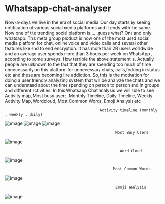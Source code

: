 # Whatsapp-chat-analyser

Now-a-days we live in the era of social media. Our day starts by 
seeing notification of various social media platforms and it ends with the same. 
Now one of the trending social platform is……guess what? One and only 
whatsapp. This meta group product is now one of the most used social media 
platform for chat, online voice and video calls and several other features like 
end to end encryption. It has more than 2B users worldwide and an average 
user spends more than 3 hours per week on WhatsApp , according to some 
surveys. How terrible the above statement is. Actually people are unknown to 
the fact that they are spending too much of time unnecessarily on this 
platform for unnecessary chats, calls,feaking in status etc and these are 
becoming like addiction. So, this is the motivation for doing a user friendly 
analyzing system that will be analyze the chats and we can understand about 
the time spending on person to person and in groups and different activities.
In this Whatsapp Chat analysis we will able to see Activity map, Most busy 
users, Monthly Timeline, Daily Timeline, Weekly Activity Map, Wordcloud, 
Most Common Words, Emoji Analysis etc

                                               Activity timeline (monthly , weekly , daily)

![image](https://user-images.githubusercontent.com/75484346/203593158-2a2af740-087c-41fa-82ef-50edcecbe017.png)
![image](https://user-images.githubusercontent.com/75484346/203593253-31d75de4-3df1-4018-93a1-44178a188a9a.png)
![image](https://user-images.githubusercontent.com/75484346/203594071-a51e93a7-c826-447b-9152-2b6a9288e557.png)

                                                      Most Busy Users
![image](https://user-images.githubusercontent.com/75484346/203594112-59337476-1b2b-401f-a00f-46859bf8064b.png)

                                                        Word Cloud
![image](https://user-images.githubusercontent.com/75484346/203594658-23e8a949-f826-4862-9bc7-94ffd59ba0a5.png)

                                                     Most Common Words
![image](https://user-images.githubusercontent.com/75484346/203594724-591c5922-aec2-4174-99c8-678178ac06a9.png)

                                                      Emoji analysis
![image](https://user-images.githubusercontent.com/75484346/203594930-5481833e-5fba-4ca2-a5f9-b1906382048b.png)




